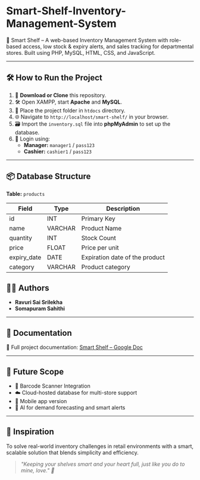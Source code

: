 # Smart-Shelf-Inventory-Management-System
🛒 Smart Shelf – A web-based Inventory Management System with role-based access, low stock &amp; expiry alerts, and sales tracking for departmental stores. Built using PHP, MySQL, HTML, CSS, and JavaScript.


---

## 🛠️ How to Run the Project

1. 🔽 **Download or Clone** this repository.
2. 🛠️ Open XAMPP, start **Apache** and **MySQL**.
3. 📁 Place the project folder in `htdocs` directory.
4. 🌐 Navigate to `http://localhost/smart-shelf/` in your browser.
5. 🗃️ Import the `inventory.sql` file into **phpMyAdmin** to set up the database.
6. 🔑 Login using:
   - **Manager:** `manager1` / `pass123`
   - **Cashier:** `cashier1` / `pass123`

---

## 📦 Database Structure

**Table:** `products`

| Field         | Type        | Description                    |
|---------------|-------------|--------------------------------|
| id            | INT         | Primary Key                    |
| name          | VARCHAR     | Product Name                   |
| quantity      | INT         | Stock Count                    |
| price         | FLOAT       | Price per unit                 |
| expiry_date   | DATE        | Expiration date of the product |
| category      | VARCHAR     | Product category               |



## 👨‍💻 Authors

- **Ravuri Sai Srilekha**
- **Somapuram Sahithi**

---

## 📄 Documentation

📄 Full project documentation: [Smart Shelf – Google Doc](https://docs.google.com/document/d/1E0RsS3dFs4Y6onUgT6YszVDBl5Nbln9g/edit?rtpof=true)  

---

## 💬 Future Scope

- 🔁 Barcode Scanner Integration  
- ☁️ Cloud-hosted database for multi-store support  
- 📱 Mobile app version  
- 🧠 AI for demand forecasting and smart alerts

---

## 💖 Inspiration

To solve real-world inventory challenges in retail environments with a smart, scalable solution that blends simplicity and efficiency.

> *"Keeping your shelves smart and your heart full, just like you do to mine, love." 🌷*
